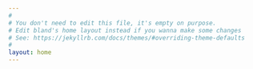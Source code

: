```yaml
---
#
# You don't need to edit this file, it's empty on purpose.
# Edit bland's home layout instead if you wanna make some changes
# See: https://jekyllrb.com/docs/themes/#overriding-theme-defaults
#
layout: home
---
```

